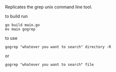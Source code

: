 Replicates the grep unix command line tool.

to build run
```shell
go build main.go
mv main gogrep
```

to use
```shell
gogrep "whatever you want to search" directory -R
```

or
```shell
gogrep "whatever you want to search" file
```
